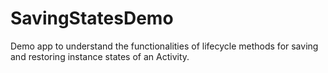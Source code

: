 # SavingStatesDemo
Demo app to understand the functionalities of lifecycle methods for saving and restoring instance states of an Activity.
